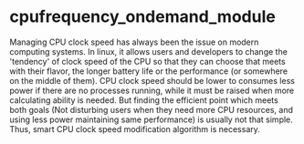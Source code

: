 # cpufrequency_ondemand_module

Managing CPU clock speed has always been the issue on modern computing systems. In linux, it allows users and developers to change the 'tendency' of clock speed of the CPU so that they can choose that meets with their flavor, the longer battery life or the performance (or somewhere on the middle of them). CPU clock speed should be lower to consumes less power if there are no processes running, while it must be raised when more calculating ability is needed. But finding the efficient point which meets both goals (Not disturbing users when they need more CPU resources, and using less power maintaining same performance) is usually not that simple. Thus, smart CPU clock speed modification algorithm is necessary. 
